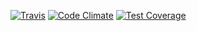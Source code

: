  [![Travis](https://travis-ci.org/lennonc/knight-rider.svg?branch=master)](https://travis-ci.org/lennonc/knight-rider) [![Code Climate](https://codeclimate.com/github/lennonc/knight-rider/badges/gpa.svg)](https://codeclimate.com/github/lennonc/knight-rider) [![Test Coverage](https://codeclimate.com/github/lennonc/knight-rider/badges/coverage.svg)](https://codeclimate.com/github/lennonc/knight-rider/coverage)

